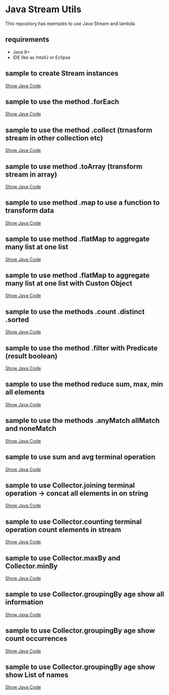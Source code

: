 # Java Stream Utils

This repository has exemples to use Java Stream and lambda

## requirements
 - Java 8+
 - IDE like as IntellJ or Eclipse

## sample to create Stream instances

[Show Java Code](operations/CreateInstanceOfStream.java)

## sample to use the method .forEach

[Show Java Code](operations/StreamForEachExemple.java)

## sample to use the method .collect (trnasform stream in other collection etc)

[Show Java Code](operations/StreamCollectSample.java)

## sample to use method .toArray (transform stream in array)

[Show Java Code](operations/StreamToArraySample.java)

## sample to use method .map to use a function to transform data

[Show Java Code](operations/StreamMapSample.java)

## sample to use method .flatMap to aggregate many list at one list

[Show Java Code](operations/StreamFlatMapSample.java)

## sample to use method .flatMap to aggregate many list at one list with Custon Object

[Show Java Code](operations/StreamFlatMapCustonObjectSample.java)

## sample to use the methods .count .distinct .sorted

[Show Java Code](operations/StreamDistinctCountSortSample.java)

## sample to use the method .filter with Predicate (result boolean)

[Show Java Code](operations/StreamFilterSample.java)

## sample to use the method reduce sum, max, min all elements

[Show Java Code](operations/StreamReduceSample.java)

## sample to use the methods .anyMatch allMatch and noneMatch

[Show Java Code](operations/StreamMatchSample.java)

## sample to use sum and avg terminal operation

[Show Java Code](terminal/StreamSumAvgSample.java)

## sample to use Collector.joining terminal operation -> concat all elements in on string

[Show Java Code](terminal/StreamJoiningSample.java)

## sample to use Collector.counting terminal operation count elements in stream

[Show Java Code](terminal/StremaCountSample.java)

## sample to use Collector.maxBy and Collector.minBy

[Show Java Code](terminal/StreamMinMaxSample.java)

## sample to use Collector.groupingBy age show all information

[Show Java Code](terminal/StreamGrupingBySample.java)

## sample to use Collector.groupingBy age show count occurrences

[Show Java Code](terminal/StreamGrupingBySample2.java)

## sample to use Collector.groupingBy age show show List of names 

[Show Java Code](terminal/StreamGrupingBySample3.java)
